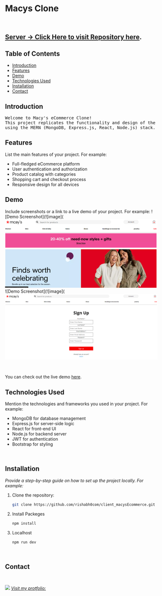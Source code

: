 # Macys Clone

<br>

<a href="https://github.com/rishabh0com/server_macysEcommerce"><h2>Server -> Click Here to visit Repository [here](https://github.com/rishabh0com/server_macysEcommerce).</h2></a>

## Table of Contents
- [Introduction](#introduction)
- [Features](#features)
- [Demo](#demo)
- [Technologies Used](#technologies-used)
- [Installation](#installation)
- [Contact](#contact)

## Introduction
<pre>
Welcome to Macy's eCommerce Clone! 
This project replicates the functionality and design of the famous Macy's online store,
using the MERN (MongoDB, Express.js, React, Node.js) stack.
</pre>

## Features
List the main features of your project. For example:
- Full-fledged eCommerce platform
- User authentication and authorization
- Product catalog with categories
- Shopping cart and checkout process
- Responsive design for all devices

## Demo
Include screenshots or a link to a live demo of your project. For example:
![Demo Screenshot](![image](![image](https://github.com/rishabh0com/client_macysEcommerce/blob/main/src/assets/home.png)
![Demo Screenshot](![image](![image](https://github.com/rishabh0com/client_macysEcommerce/blob/main/src/assets/login.png)

<br>

You can check out the live demo [here](https://client-macys-ecommerce.vercel.app/).
<br>

## Technologies Used
Mention the technologies and frameworks you used in your project. For example:
- MongoDB for database management
- Express.js for server-side logic
- React for front-end UI
- Node.js for backend server
- JWT for authentication
- Bootstrap for styling
<br>

## Installation

<i>Provide a step-by-step guide on how to set up the project locally. For example:</i>

1. Clone the repository:
   ```bash
   git clone https://github.com/rishabh0com/client_macysEcommerce.git
   
2. Install Packeges
   ```bash
   npm install

3. Localhost
   ```bash
   npm run dev

   
<br>

## Contact
<br>

<img src="https://rishabh-tripathi.vercel.app/assets/logo-CNRgfHXq.png" width="40px" >  <i> [Visit my protfolio:](https://rishabh-tripathi.vercel.app/) </i>


